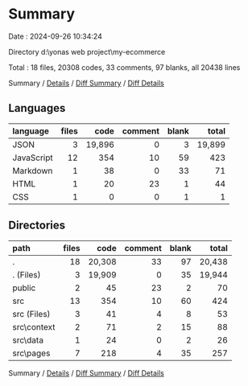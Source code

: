 # Summary

Date : 2024-09-26 10:34:24

Directory d:\\yonas web project\\my-ecommerce

Total : 18 files,  20308 codes, 33 comments, 97 blanks, all 20438 lines

Summary / [Details](details.md) / [Diff Summary](diff.md) / [Diff Details](diff-details.md)

## Languages
| language | files | code | comment | blank | total |
| :--- | ---: | ---: | ---: | ---: | ---: |
| JSON | 3 | 19,896 | 0 | 3 | 19,899 |
| JavaScript | 12 | 354 | 10 | 59 | 423 |
| Markdown | 1 | 38 | 0 | 33 | 71 |
| HTML | 1 | 20 | 23 | 1 | 44 |
| CSS | 1 | 0 | 0 | 1 | 1 |

## Directories
| path | files | code | comment | blank | total |
| :--- | ---: | ---: | ---: | ---: | ---: |
| . | 18 | 20,308 | 33 | 97 | 20,438 |
| . (Files) | 3 | 19,909 | 0 | 35 | 19,944 |
| public | 2 | 45 | 23 | 2 | 70 |
| src | 13 | 354 | 10 | 60 | 424 |
| src (Files) | 3 | 41 | 4 | 8 | 53 |
| src\\context | 2 | 71 | 2 | 15 | 88 |
| src\\data | 1 | 24 | 0 | 2 | 26 |
| src\\pages | 7 | 218 | 4 | 35 | 257 |

Summary / [Details](details.md) / [Diff Summary](diff.md) / [Diff Details](diff-details.md)